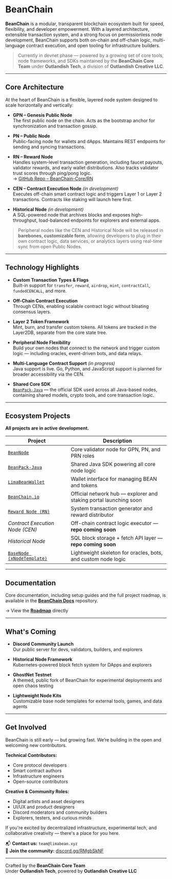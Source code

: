 # BeanChain

**BeanChain** is a modular, transparent blockchain ecosystem built for speed, flexibility, and developer empowerment. With a layered architecture, extensible transaction system, and a strong focus on permissionless node development, BeanChain supports both on-chain and off-chain logic, multi-language contract execution, and open tooling for infrastructure builders.

> Currently in devnet phase — powered by a growing set of core tools, node frameworks, and SDKs maintained by the **BeanChain Core Team** under **Outlandish Tech**, a division of **Outlandish Creative LLC**.

---

## Core Architecture

At the heart of BeanChain is a flexible, layered node system designed to scale horizontally and vertically:

- **GPN – Genesis Public Node**  
  The first public node on the chain. Acts as the bootstrap anchor for synchronization and transaction gossip.

- **PN – Public Node**  
  Public-facing node for wallets and dApps. Maintains REST endpoints for sending and syncing transactions.

- **RN – Reward Node**  
  Handles system-level transaction generation, including faucet payouts, validator rewards, and early wallet distributions. Also tracks validator trust scores through ping/pong logic.  
  → [GitHub Repo – BeanChain-Core/RN](https://github.com/BeanChain-Core/RN)

- **CEN – Contract Execution Node** *(in development)*  
  Executes off-chain smart contract logic and triggers Layer 1 or Layer 2 transactions. Contracts like staking will launch here first.

- **Historical Node** *(in development)*  
  A SQL-powered node that archives blocks and exposes high-throughput, load-balanced endpoints for explorers and external apps.

> Peripheral nodes like the CEN and Historical Node will be released in **barebones, customizable form**, allowing developers to plug in their own contract logic, data services, or analytics layers using real-time sync from open Public Nodes.

---

## Technology Highlights

- **Custom Transaction Types & Flags**  
  Built-in support for `transfer`, `reward`, `airdrop`, `mint`, `contractCall`, `fundedCENCALL`, and more.

- **Off-Chain Contract Execution**  
  Through CENs, enabling scalable contract logic without bloating consensus layers.

- **Layer 2 Token Framework**  
  Mint, burn, and transfer custom tokens. All tokens are tracked in the Layer2DB, separate from the core state tree.

- **Peripheral Node Flexibility**  
  Build your own nodes that connect to the network and trigger custom logic — including oracles, event-driven bots, and data relays.

- **Multi-Language Contract Support** *(in progress)*  
  Java support is live. Go, Python, and JavaScript support is planned for broader accessibility via the CEN.

- **Shared Core SDK**  
  [`BeanPack-Java`](https://github.com/BeanChain-Core/BeanPack-Java) — the official SDK used across all Java-based nodes, containing shared models, crypto tools, and core transaction logic.

---

## Ecosystem Projects

**All projects are in active development.**

| Project | Description |
|--------|-------------|
| [`BeanNode`](https://github.com/BeanChain-Core/BeanNode) | Core validator node for GPN, PN, and PRN roles |
| [`BeanPack-Java`](https://github.com/BeanChain-Core/BeanPack-Java) | Shared Java SDK powering all core node logic |
| [`LimaBeanWallet`](https://github.com/BeanChain-Core/LimaBeanWallet) | Wallet interface for managing BEAN and tokens |
| [`BeanChain.io`](https://github.com/BeanChain-Core/BeanChain.io) | Official network hub — explorer and staking portal launching soon |
| [`Reward Node (RN)`](https://github.com/BeanChain-Core/RN) | System transaction generator and reward distributor |
| *Contract Execution Node (CEN)* | Off-chain contract logic executor — **repo coming soon** |
| *Historical Node* | SQL block storage + fetch API layer — **repo coming soon** |
| [`BaseNode (xNodeTemplate)`](https://github.com/BeanChain-Core/BaseNode) | Lightweight skeleton for oracles, bots, and custom node logic |

---
## Documentation

Core documentation, including setup guides and the full project roadmap, is available in the [**BeanChain Docs**](https://github.com/BeanChain-Core/docs) repository.

→ View the [**Roadmap**](https://github.com/BeanChain-Core/docs/blob/main/roadmap.md) directly

---

## What's Coming

- **Discord Community Launch**  
  Our public server for devs, validators, builders, and explorers

- **Historical Node Framework**  
  Kubernetes-powered block fetch system for DApps and explorers

- **GhostNet Testnet**  
  A themed, public fork of BeanChain for experimental deployments and open chaos testing

- **Lightweight Node Kits**  
  Customizable base node templates for external tools, games, and data agents

---

## Get Involved

BeanChain is still early — but growing fast. We’re building in the open and welcoming new contributors.

**Technical Contributors:**
- Core protocol developers
- Smart contract authors
- Infrastructure engineers
- Open-source contributors

**Creative & Community Roles:**
- Digital artists and asset designers  
- UI/UX and product designers  
- Discord moderators and community builders  
- Explorers, testers, and curious minds  

If you're excited by decentralized infrastructure, experimental tech, and collaborative creativity — there's a place for you here.

📬 **Contact us:** `team@limabean.xyz`  
💬 **Join the community:** [discord.gg/RMgbSkNF](https://discord.gg/RMgbSkNF)

---

Crafted by the **BeanChain Core Team**  
Under **Outlandish Tech**, powered by **Outlandish Creative LLC**

